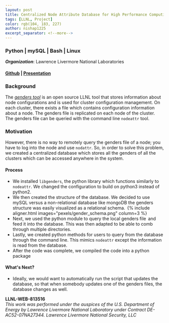 ```yaml
---
layout: post
title: Centralized Node Attribute Database for High Performance Computing
tags: [LLNL, Project]
color: rgb(104, 183, 227)
author: nishap1225
excerpt_separator: <!--more-->
---
```

### Python | mySQL | Bash | Linux
<!--more-->

***Organization***: Lawrence Livermore National Laboratories

#### [Github](https://github.com/LLNL/HPCCEA/tree/master/2020/Genders) | [Presentation](https://drive.google.com/file/d/1wSphZDyJK3cgB54JE0zQWa2RnX2kQsXn/view?usp=sharing)

### Background
The [*genders tool*](https://github.com/chaos/genders) is an open source LLNL tool that stores information about node configurations and is used for cluster configuration management. On each cluster, there exists a file which contains configuration information about a node. The genders file is replicated on each node of the cluster. The genders file can be queried with the command line `nodeattr` tool.

### Motivation
However, there is no way to remotely query the genders file of a node; you have to log into the node and use `nodattr`. So, in order to solve this problem, we created a centralized database which stores all the genders of all the clusters which can be accessed anywhere in the system.

#### Process
- We installed `libgenders`, the python library which functions similarly to `nodeattr`. We changed the configuration to build on python3 instead of python2.
- We then created the structure of the database. We
decided to use mySQL versus a non-relational database like
mongoDB the genders structure was easily visualized as a relational schema. 
{% include aligner.html images="pexels/gender_schema.png" column=3 %}  
- Next, we used the python module to query the local genders file 
and feed it into the database. This was then adapted to be able
to comb through multiple directories.
- Lastly, we created python methods for users to query from the database through the command line. This mimics `nodeattr` except the information is read from the database.
- After the code was complete, we compiled the code into a python package

#### What's Next?
- Ideally, we would want to automatically run the script that updates the database, so that when somebody updates one of the genders files, the database changes as well.

**LLNL-WEB-813516**  
*This work was performed under the auspices of the U.S. Department  of Energy by Lawrence Livermore National Laboratory under Contract  DE-AC52-07NA27344. Lawrence Livermore National Security, LLC*
